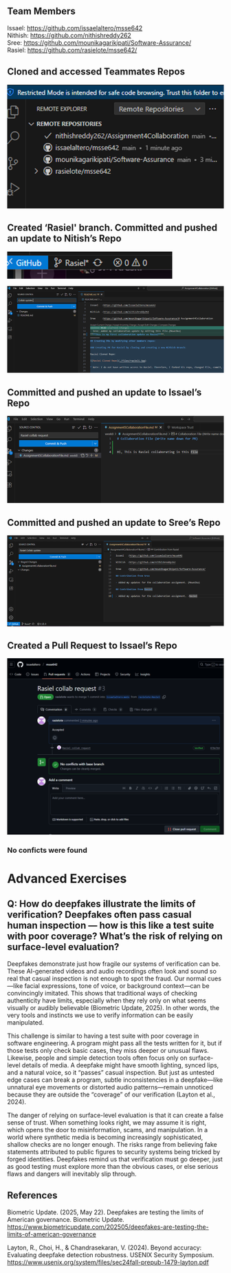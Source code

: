## Team Members
Issael:  https://github.com/issaelaltero/msse642  
Nithish: https://github.com/nithishreddy262  
Sree:    https://github.com/mounikagarikipati/Software-Assurance/  
Rasiel:  https://github.com/rasielote/msse642/

## Cloned and accessed Teammates Repos  

![alt text](./Resources/image8-5.png)

## Created ‘Rasiel' branch. Committed and pushed an update to Nitish’s Repo
![alt text](./Resources/image-9.png)

![alt text](./Resources/image-10.png)

## Committed and pushed an update to Issael’s Repo
![alt text](./Resources/image-11.png)

## Committed and pushed an update to Sree’s Repo
![alt text](./Resources/image-12.png)

## Created a Pull Request to Issael’s Repo
![alt text](./Resources/image-13.png)

### No conficts were found

# Advanced Exercises
## Q: How do deepfakes illustrate the limits of verification? Deepfakes often pass casual human inspection — how is this like a test suite with poor coverage? What’s the risk of relying on surface-level evaluation?

Deepfakes demonstrate just how fragile our systems of verification can be. These AI-generated videos and audio recordings often look and sound so real that casual inspection is not enough to spot the fraud. Our normal cues—like facial expressions, tone of voice, or background context—can be convincingly imitated. This shows that traditional ways of checking authenticity have limits, especially when they rely only on what seems visually or audibly believable (Biometric Update, 2025). In other words, the very tools and instincts we use to verify information can be easily manipulated.

This challenge is similar to having a test suite with poor coverage in software engineering. A program might pass all the tests written for it, but if those tests only check basic cases, they miss deeper or unusual flaws. Likewise, people and simple detection tools often focus only on surface-level details of media. A deepfake might have smooth lighting, synced lips, and a natural voice, so it “passes” casual inspection. But just as untested edge cases can break a program, subtle inconsistencies in a deepfake—like unnatural eye movements or distorted audio patterns—remain unnoticed because they are outside the “coverage” of our verification (Layton et al., 2024).

The danger of relying on surface-level evaluation is that it can create a false sense of trust. When something looks right, we may assume it is right, which opens the door to misinformation, scams, and manipulation. In a world where synthetic media is becoming increasingly sophisticated, shallow checks are no longer enough. The risks range from believing fake statements attributed to public figures to security systems being tricked by forged identities. Deepfakes remind us that verification must go deeper, just as good testing must explore more than the obvious cases, or else serious flaws and dangers will inevitably slip through.

## References
Biometric Update. (2025, May 22). Deepfakes are testing the limits of American governance. Biometric Update. https://www.biometricupdate.com/202505/deepfakes-are-testing-the-limits-of-american-governance

Layton, R., Choi, H., & Chandrasekaran, V. (2024). Beyond accuracy: Evaluating deepfake detection robustness. USENIX Security Symposium. https://www.usenix.org/system/files/sec24fall-prepub-1479-layton.pdf